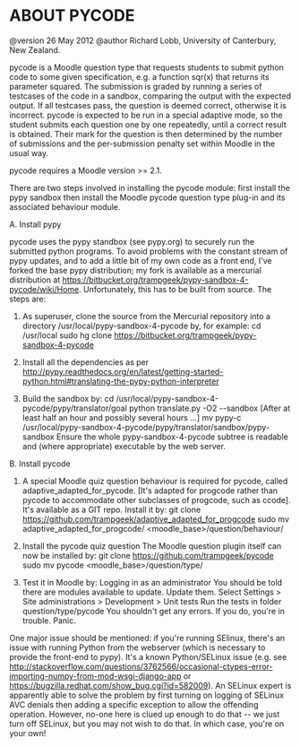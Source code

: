 ABOUT PYCODE
============

@version 26 May 2012
@author Richard Lobb, University of Canterbury, New Zealand.

pycode is a Moodle question type that requests students to submit python code to some given specification, e.g. a function sqr(x) that returns its parameter
squared. The submission is graded by running a series of testcases of the code in a sandbox, comparing the output with the expected output. If all testcases
pass, the question is deemed correct, otherwise it is incorrect. pycode is expected to be run in a special adaptive mode, so the student submits each
question one by one repeatedly, until a correct result is obtained. Their mark for the question is then determined by the number of submissions and
the per-submission penalty set within Moodle in the usual way.

pycode requires a Moodle version >= 2.1.

There are two steps involved in installing the pycode module: first install 
the pypy sandbox then install the Moodle pycode question type plug-in and
its associated behaviour module.

A. Install pypy

pycode uses the pypy standbox (see pypy.org) to securely run the submitted
python programs. To avoid problems with the constant stream of pypy updates,
and to add a little bit of my own code as a front end, I've forked the base
pypy distribution; my fork is available as a mercurial 
distribution at https://bitbucket.org/trampgeek/pypy-sandbox-4-pycode/wiki/Home.
Unfortunately, this has to be built from source. The steps are:

1. As superuser, clone the source from the Mercurial repository into a
   directory /usr/local/pypy-sandbox-4-pycode by, for example:
    cd /usr/local
    sudo hg clone https://bitbucket.org/trampgeek/pypy-sandbox-4-pycode

2. Install all the dependencies as per http://pypy.readthedocs.org/en/latest/getting-started-python.html#translating-the-pypy-python-interpreter

3. Build the sandbox by:
    cd /usr/local/pypy-sandbox-4-pycode/pypy/translator/goal
    python translate.py -O2 --sandbox
    [After at least half an hour and possibly several hours ...]
    mv pypy-c /usr/local/pypy-sandbox-4-pycode/pypy/translator/sandbox/pypy-sandbox
    Ensure the whole pypy-sandbox-4-pycode subtree is readable and (where
    appropriate) executable by the web server.

B. Install pycode

1.  A special Moodle quiz question behaviour is required for pycode, called
    adaptive_adapted_for_pycode. [It's adapted for progcode rather than 
    pycode to accommodate other subclasses of progcode, such as ccode].
    It's available as a GIT repo. Install it by:
    git clone https://github.com/trampgeek/adaptive_adapted_for_progcode
    sudo mv adaptive_adapted_for_progcode/ <moodle_base>/question/behaviour/

2.  Install the pycode quiz question
    The Moodle question plugin itself can now be installed by:
    git clone https://github.com/trampgeek/pycode
    sudo mv pycode <moodle_base>/question/type/

3. Test it in Moodle by:
    Logging in as an administrator
    You should be told there are modules available to update.
    Update them.
    Select Settings > Site administrations > Development > Unit tests
    Run the tests in folder question/type/pycode
    You shouldn't get any errors. If you do, you're in trouble. Panic.

One major issue should be mentioned: if you're running SElinux, there's an issue
with running Python from the webserver (which is necessary to provide the
front-end to pypy). It's a known Python/SELinux issue (e.g. see
http://stackoverflow.com/questions/3762566/occasional-ctypes-error-importing-numpy-from-mod-wsgi-django-app or https://bugzilla.redhat.com/show_bug.cgi?id=582009).
An SELinux expert is apparently able to solve the problem by first turning on
logging of SELinux AVC denials then adding a specific exception to allow the
offending operation. However, no-one here is clued up enough to do that -- we
just turn off SELinux, but you may not wish to do that. In which case, you're
on your own!
